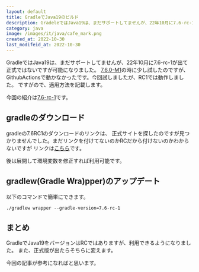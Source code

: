 ```yaml
---
layout: default
title: GradleでJava19のビルド
description: GradeleではJava19は、まだサポートしてませんが、22年10月に7.6-rc-1が出て正式ではないですが可能になりました。
category: java
image: /images/it/java/cafe_mark.png
created_at: 2022-10-30
last_modifeid_at: 2022-10-30
---
```


GradleではJava19は、まだサポートしてませんが、22年10月に7.6-rc-1が出て正式ではないですが可能になりました。
[7.6.0-M1](https://github.com/gradle/gradle/releases/tag/v7.6.0-M1)の時に少し試したのですが、GithubActionsで動かなかったです。今回試しましたが、RC1では動作しました。
ですがので、適用方法を記載します。

今回の紹介は[7.6-rc-1](https://github.com/gradle/gradle/releases/tag/v7.6.0-RC1)です。

## gradleのダウンロード

gradleの7.6RC1のダウンロードのリンクは、
正式サイトを探したのですが見つかりませんでした。まだリンクを付けてないのかRCだから付けないのかわからないですが
リンクは[こちら](https://services.gradle.org/distributions/gradle-7.6-rc-1-bin.zip)です。

後は展開して環境変数を修正すれば利用可能です。

## gradlew(Gradle Wra)pper)のアップデート

以下のコマンドで簡単にできます。

`./gradlew wrapper --gradle-version=7.6-rc-1`

## まとめ

GradleでJava19をバージョンはRCではありますが、利用できるようになりました。
また、正式版が出たらそちらに変えます。

今回の記事が参考になればと思います。